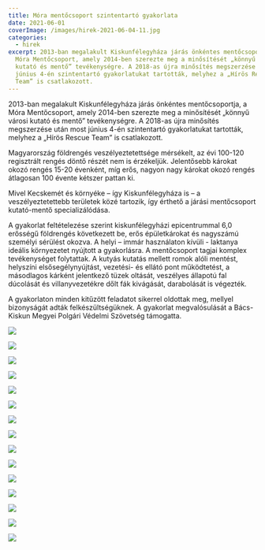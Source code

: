 ```yaml
---
title: Móra mentőcsoport szintentartó gyakorlata
date: 2021-06-01
coverImage: /images/hirek-2021-06-04-11.jpg
categories:
  - hirek
excerpt: 2013-ban megalakult Kiskunfélegyháza járás önkéntes mentőcsoportja, a
  Móra Mentőcsoport, amely 2014-ben szerezte meg a minősítését „könnyű városi
  kutató és mentő” tevékenységre. A 2018-as újra minősítés megszerzése után most
  június 4-én szintentartó gyakorlatukat tartották, melyhez a „Hírös Rescue
  Team” is csatlakozott.
---
```

2013-ban megalakult Kiskunfélegyháza járás önkéntes mentőcsoportja, a Móra Mentőcsoport, amely 2014-ben szerezte meg a minősítését „könnyű városi kutató és mentő” tevékenységre.
A 2018-as újra minősítés megszerzése után most június 4-én szintentartó gyakorlatukat tartották, melyhez a „Hírös Rescue Team” is csatlakozott.

Magyarország földrengés veszélyeztetettsége mérsékelt, az évi 100-120 regisztrált rengés döntő részét nem is érzékeljük.
Jelentősebb károkat okozó rengés 15-20 évenként, míg erős, nagyon nagy károkat okozó rengés átlagosan 100 évente kétszer pattan ki.

Mivel Kecskemét és környéke – így Kiskunfélegyháza is – a veszélyeztetettebb területek közé tartozik, így érthető a járási 
mentőcsoport kutató-mentő specializálódása.

A gyakorlat feltételezése szerint kiskunfélegyházi epicentrummal 6,0 erősségű földrengés következett be, erős épületkárokat és
nagyszámú személyi sérülést okozva. A helyi – immár használaton kívüli - laktanya ideális környezetet nyújtott a gyakorlásra.
A mentőcsoport tagjai komplex tevékenységet folytattak. A kutyás kutatás mellett romok alóli mentést, helyszíni elsősegélynyújtást,
vezetési- és ellátó pont működtetést, a másodlagos kárként jelentkező tüzek oltását, veszélyes állapotú fal dúcolását és villanyvezetékre dőlt fák kivágását, darabolását is végezték.

A gyakorlaton minden kitűzött feladatot sikerrel oldottak meg, mellyel bizonyságát adták felkészültségüknek.
A gyakorlat megvalósulását a Bács-Kiskun Megyei Polgári Védelmi Szövetség támogatta.

![](/images/hirek-2021-06-04-1.jpg)

![](/images/hirek-2021-06-04-2.jpg)

![](/images/hirek-2021-06-04-3.jpg)

![](/images/hirek-2021-06-04-4.jpg)

![](/images/hirek-2021-06-04-5.jpg)

![](/images/hirek-2021-06-04-6.jpg)

![](/images/hirek-2021-06-04-7.jpg)

![](/images/hirek-2021-06-04-8.jpg)

![](/images/hirek-2021-06-04-9.jpg)

![](/images/hirek-2021-06-04-10.jpg)

![](/images/hirek-2021-06-04-12.jpg)

![](/images/hirek-2021-06-04-13.jpg)

![](/images/hirek-2021-06-04-14.jpg)

![](/images/hirek-2021-06-04-15.jpg)

![](/images/hirek-2021-06-04-15.jpg)